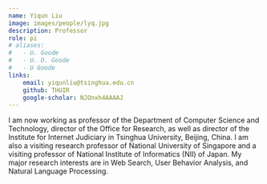 ```yaml
---
name: Yiqun Liu
image: images/people/lyq.jpg
description: Professor
role: pi
# aliases:
#   - U. Goode
#   - U. O. Goode
#   - U Goode
links:
    email: yiqunliu@tsinghua.edu.cn
    github: THUIR
    google-scholar: NJOnxh4AAAAJ
---
```


I am now working as professor of the Department of Computer Science and Technology, director of the Office for Research, as well as director of the Institute for Internet Judiciary in Tsinghua University, Beijing, China. I am also a visiting research professor of National University of Singapore and a visiting professor of National Institute of Informatics (NII) of Japan. My major research interests are in Web Search, User Behavior Analysis, and Natural Language Processing.